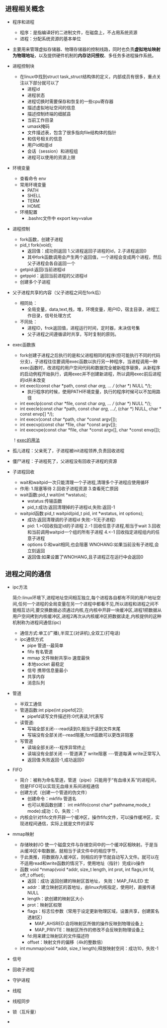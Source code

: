 ## 进程相关概念

 * 程序和进程
    * 程序：是指编译好的二进制文件，在磁盘上，不占用系统资源
    * 进程：分配系统资源的基本单位 
 * 主要用来管理虚拟存储器、物理存储器的控制线路，同时也负责**虚拟地址映射为物理地址**，以及提供硬件机制的**内存访问授权**、多任务多进程操作系统。 
 * 进程控制块
    * 在linux中找到struct task_struct结构体的定义，内部成员有很多，重点关注以下部分就可以了
        * 进程id
        * 进程状态
        * 进程切换时需要保存和恢复的一些cpu寄存器
        * 描述虚拟地址空间的信息
        * 描述控制终端的细腻县
        * 当前工作目录
        * umask掩码
        * 文件描述表，包含了很多指向file结构体的指针
        * 和信号相关的信息
        * 用户id和组id
        * 会话（session）和进程组
        * 进程可以使用的资源上限
* 环境变量
  * 查看命令 env
  * 常用环境变量
    * PATH
    * SHELL
    * TERM
    * HOME
  * 环境配置
    * .bashrc文件中 export key=value 
* 进程控制
  * fork函数，创建子进程 
  * pid_t fork(void);
    * 返回值：成功则返回  1.父进程返回子进程的id，2.子进程返回0
    * 其中fork函数调用会产生两个返回值，一个进程会变成两个进程，然后父子进程会各自返回一个 
  * getpid:返回i当前进程id
  * getppid：返回当前进程的父进程id
  * 创建多个子进程
* 父子进程共享的内容（父子进程之间在fork后）
  * 相同处：
      * 全局变量，data,text,栈，堆，环境变量，用户ID，宿主目录，进程工作目录，信号处理方式
  * 不同处：
      * 进程ID，frok返回值，进程运行时间，定时器，未决信号集   
      * 父子进程之间遵循读时共享，写时复制的原则。
* exec函数族
  *  fork创建子进程之后执行的是和父进程相同的程序(但可能执行不同的代码分支)，子进程往往要调用exec函数以执行另一种程序，当进程调用一种exec函数时，改进程的用户空间代码和数据完全被新程序替换，从新程序的启动例程开始执行，调用exec并不创建新进程，所以调用exec前后进程的id并未改变
  *  int execl(const char *path, const char *arg, ... /* (char  *) NULL */);
      * 执行程序的时候，使用PATH环境变量，执行的程序时候可以不加用路径  
  * int execlp(const char *file, const char *arg, ... /* (char  *) NULL */);
  * int execle(const char *path, const char *arg, .../*, (char *) NULL, char * const envp[] */);
  * int execv(const char *path, char *const argv[]);
  * int execvp(const char *file, char *const argv[]);
  * int execvpe(const char *file, char *const argv[], char *const envp[]);

   ！[exec的用法](https://github.com/tangchengjian-tcj/c-/blob/master/%E6%93%8D%E4%BD%9C%E7%B3%BB%E7%BB%9F/%E5%9B%BE%E7%89%87/exec.jpg)

* 孤儿进程：父亲死了，子进程被init进程领养,负责回收进程
* 僵尸进程：子进程死了，父进程没有回收子进程的资源
* 子进程回收
   * wait和waitpid一次只能清理一个子进程,清理多个子进程应使用循环 
   * 作用:
      1.阻塞等待
      2.回收子进程资源
      3.查看死亡原因
   * wait函数:pid_t wait(int *wstatus);
      * wstatus:传输函数
      * pid_t:成功:返回清理掉的子进程id,失败:返回-1   
   * waitpid函数:pid_t waitpid(pid_t pid, int *wstatus, int options);
      * 成功:返回清理调的子进程id  失败:-1(无子进程) 
      * pid:
         1.>0回收指定id的子进程
         2.-1 回收任意子进程,相当于wait
         3.回收和当前调用waitpid一个组的所有子进程
         4.<-1 回收指定进程组内的任意子进程
      * options 0:和wait相同,也会阻塞  WNOHANG:如果当前没有子进程,会立刻返回
      * 返回值:如果设置了WNOHANG,且子进程正在运行中会返回0
## 进程之间的通信
* ipc方法
   
   简介:linux环境下,进程地址空间相互独立,每个进程各自都有不同的用户地址空间,任何一个进程的全局变量在另一个进程中都看不见,所以进程和进程之间不能相互访问,要交换数据必须通过内核,在内核中开辟一块缓冲区,进程1把数据从用户空间拷到内核缓冲区,进程2再次从内核缓冲区把数据读走,内核提供的这种机制称为进程间通信(ipc)
   
   * 通信方式:单工(广播),半双工(对讲机),全双工(打电话)
   * ipc通信方式
      * pipe 管道--最简单
      * fifo 有名管道
      * mmap 文件映射共享io  速度最快
      * 本地socket 最稳定
      * 信号  携带信息量最小
      * 共享内存
      * 消息队列
* 管道
   * 半双工通信 
   * 管道函数:int pipe(int pipefd[2]);
      * pipefd读写文件描述符:0代表读,1代表写
   * 读管道:
      * 写端全部关闭---read读到0,相当于读到文件末尾
      * 写端没有全部关闭--read阻塞,fcntl函数可以更改非阻塞
   * 写管道
      * 读端全部关闭---程序异常终止
      * 读端没有全部关闭 ---管道满了  write阻塞     ---管道每满   write正常写入    
      * 返回值:失败返回-1,成功返回0
* FIFO
  * 简介：被称为命名管道，管道（pipe）只能用于“有血缘关系”的进程间，但是FIFO可以实现无血缘关系间进程通信
  * 创建方式（创建一个管道的伪文件）
      * 创建命令：mkfifo 管道名
      * 也可以用函数创建： int mkfifo(const char* pathname,mode_t mode):成功：0，失败：-1
  * 内核会针对fifo文件开辟一个缓冲区，操作fifo文件，可以操作缓冲区，实现进程间通信，实际上就是文件的读写
* mmap映射
   * 存储映射I/O 使一个磁盘文件与存储空间中的一个缓冲区相映射。于是当从缓冲区中取数据，就相当于读文件中的相应字节，
   * 于此类推，将数据存入缓冲区，则相应的字节就自动写入文件。就可以在不适用read和write函数的情况下，使用地址（指针）完成i/o操作 
   * 函数    void *mmap(void *addr, size_t length, int prot, int flags,int fd, off_t offset);
      * 返回：成功  返回创建的映射区首地址，  失败：MAP_FAILED 宏
      * addr：建立映射区的首地址，由linux内核指定，使用时，直接传递NULL
      * length：欲创建的映射区大小
      * prot：映射区权限
      * flags：标志位参数（常用于设定更新物理区域，设置共享，创建匿名透射区）
         * MAP_AHSRED:会将映射区所做的操作反映到物理设备上
         * MAP_PRIVTE：映射区所作的修改不会反映到物理设备上
      * fd:用来建立映射区的文件描述符
      * offset：映射文件的偏移（4k的整数倍） 
   *  int munmap(void *addr, size_t length);释放映射空间：成功10，失败-1
* 信号
* 回收子进程
* 守护进程
* 线程
* 线程同步
* 锁（互斥量）
* 

